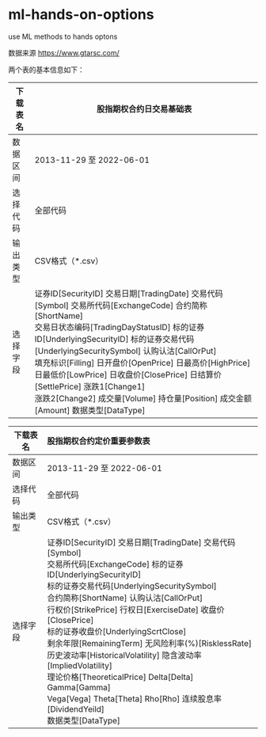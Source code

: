 # ml-hands-on-options
use ML methods to  hands optons

数据来源 https://www.gtarsc.com/

两个表的基本信息如下：

| 下载表名 | 股指期权合约日交易基础表                                     |
| -------- | ------------------------------------------------------------ |
| 数据区间 | 2013-11-29 至 2022-06-01                                     |
| 选择代码 | 全部代码                                                     |
| 输出类型 | CSV格式（*.csv）                                             |
| 选择字段 | 证券ID[SecurityID] 交易日期[TradingDate] 交易代码[Symbol] 交易所代码[ExchangeCode] 合约简称[ShortName] <br />交易日状态编码[TradingDayStatusID] 标的证券ID[UnderlyingSecurityID]  标的证券交易代码[UnderlyingSecuritySymbol]  认购认沽[CallOrPut] <br />填充标识[Filling] 日开盘价[OpenPrice]  日最高价[HighPrice] 日最低价[LowPrice] 日收盘价[ClosePrice]  日结算价[SettlePrice] 涨跌1[Change1] <br />涨跌2[Change2]  成交量[Volume] 持仓量[Position] 成交金额[Amount] 数据类型[DataType] |

| 下载表名 | 股指期权合约定价重要参数表                                   |
| -------- | :----------------------------------------------------------- |
| 数据区间 | 2013-11-29 至 2022-06-01                                     |
| 选择代码 | 全部代码                                                     |
| 输出类型 | CSV格式（*.csv）                                             |
| 选择字段 | 证券ID[SecurityID] 交易日期[TradingDate] 交易代码[Symbol] <br />交易所代码[ExchangeCode] 标的证券ID[UnderlyingSecurityID] <br />标的证券交易代码[UnderlyingSecuritySymbol]<br />合约简称[ShortName] 认购认沽[CallOrPut] <br />行权价[StrikePrice] 行权日[ExerciseDate] 收盘价[ClosePrice] <br />标的证券收盘价[UnderlyingScrtClose] <br />剩余年限[RemainingTerm] 无风险利率(%)[RisklessRate] <br />历史波动率[HistoricalVolatility] 隐含波动率[ImpliedVolatility]<br />理论价格[TheoreticalPrice] Delta[Delta] Gamma[Gamma] <br />Vega[Vega] Theta[Theta] Rho[Rho] 连续股息率[DividendYeild] <br />数据类型[DataType] |


